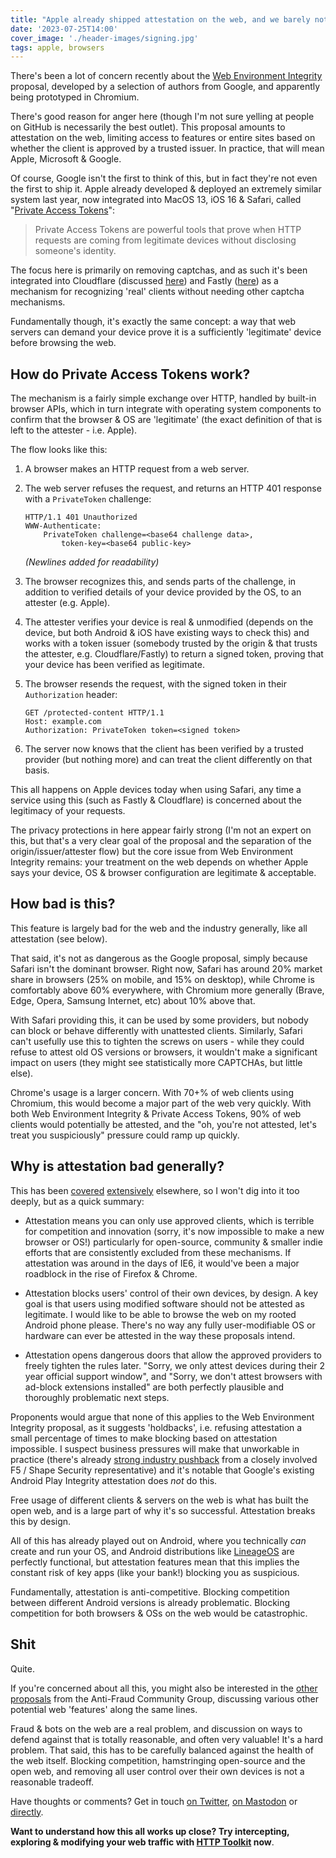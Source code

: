 ```yaml
---
title: "Apple already shipped attestation on the web, and we barely noticed"
date: '2023-07-25T14:00'
cover_image: './header-images/signing.jpg'
tags: apple, browsers
---
```


There's been a lot of concern recently about the [Web Environment Integrity](https://github.com/RupertBenWiser/Web-Environment-Integrity) proposal, developed by a selection of authors from Google, and apparently being prototyped in Chromium.

There's good reason for anger here (though I'm not sure yelling at people on GitHub is necessarily the best outlet). This proposal amounts to attestation on the web, limiting access to features or entire sites based on whether the client is approved by a trusted issuer. In practice, that will mean Apple, Microsoft & Google.

Of course, Google isn't the first to think of this, but in fact they're not even the first to ship it. Apple already developed & deployed an extremely similar system last year, now integrated into MacOS 13, iOS 16 & Safari, called "[Private Access Tokens](https://developer.apple.com/news/?id=huqjyh7k)":

> Private Access Tokens are powerful tools that prove when HTTP requests are coming from legitimate devices without disclosing someone's identity.

The focus here is primarily on removing captchas, and as such it's been integrated into Cloudflare (discussed [here](https://blog.cloudflare.com/eliminating-captchas-on-iphones-and-macs-using-new-standard/)) and Fastly ([here](https://www.fastly.com/blog/private-access-tokens-stepping-into-the-privacy-respecting-captcha-less)) as a mechanism for recognizing 'real' clients without needing other captcha mechanisms.

Fundamentally though, it's exactly the same concept: a way that web servers can demand your device prove it is a sufficiently 'legitimate' device before browsing the web.

## How do Private Access Tokens work?

The mechanism is a fairly simple exchange over HTTP, handled by built-in browser APIs, which in turn integrate with operating system components to confirm that the browser & OS are 'legitimate' (the exact definition of that is left to the attester - i.e. Apple).

The flow looks like this:

1. A browser makes an HTTP request from a web server.

2. The web server refuses the request, and returns an HTTP 401 response with a `PrivateToken` challenge:

    ```
    HTTP/1.1 401 Unauthorized
    WWW-Authenticate:
        PrivateToken challenge=<base64 challenge data>,
            token-key=<base64 public-key>
    ```

    _(Newlines added for readability)_

3. The browser recognizes this, and sends parts of the challenge, in addition to verified details of your device provided by the OS, to an attester (e.g. Apple).

4. The attester verifies your device is real & unmodified (depends on the device, but both Android & iOS have existing ways to check this) and works with a token issuer (somebody trusted by the origin & that trusts the attester, e.g. Cloudflare/Fastly) to return a signed token, proving that your device has been verified as legitimate.

5. The browser resends the request, with the signed token in their `Authorization` header:

    ```{3}
    GET /protected-content HTTP/1.1
    Host: example.com
    Authorization: PrivateToken token=<signed token>
    ```

6. The server now knows that the client has been verified by a trusted provider (but nothing more) and can treat the client differently on that basis.

This all happens on Apple devices today when using Safari, any time a service using this (such as Fastly & Cloudflare) is concerned about the legitimacy of your requests.

The privacy protections in here appear fairly strong (I'm not an expert on this, but that's a very clear goal of the proposal and the separation of the origin/issuer/attester flow) but the core issue from Web Environment Integrity remains: your treatment on the web depends on whether Apple says your device, OS & browser configuration are legitimate & acceptable.

## How bad is this?

This feature is largely bad for the web and the industry generally, like all attestation (see below).

That said, it's not as dangerous as the Google proposal, simply because Safari isn't the dominant browser. Right now, Safari has around 20% market share in browsers (25% on mobile, and 15% on desktop), while Chrome is comfortably above 60% everywhere, with Chromium more generally (Brave, Edge, Opera, Samsung Internet, etc) about 10% above that.

With Safari providing this, it can be used by some providers, but nobody can block or behave differently with unattested clients. Similarly, Safari can't usefully use this to tighten the screws on users - while they could refuse to attest old OS versions or browsers, it wouldn't make a significant impact on users (they might see statistically more CAPTCHAs, but little else).

Chrome's usage is a larger concern. With 70+% of web clients using Chromium, this would become a major part of the web very quickly. With both Web Environment Integrity & Private Access Tokens, 90% of web clients would potentially be attested, and the "oh, you're not attested, let's treat you suspiciously" pressure could ramp up quickly.

## Why is attestation bad generally?

This has been [covered](https://arstechnica.com/gadgets/2023/07/googles-web-integrity-api-sounds-like-drm-for-the-web/) [extensively](https://gabrielsieben.tech/2022/07/29/remote-assertion-is-coming-back-how-much-freedom-will-it-take/) elsewhere, so I won't dig into it too deeply, but as a quick summary:

* Attestation means you can only use approved clients, which is terrible for competition and innovation (sorry, it's now impossible to make a new browser or OS!) particularly for open-source, community & smaller indie efforts that are consistently excluded from these mechanisms. If attestation was around in the days of IE6, it would've been a major roadblock in the rise of Firefox & Chrome.

* Attestation blocks users' control of their own devices, by design. A key goal is that users using modified software should not be attested as legitimate. I would like to be able to browse the web on my rooted Android phone please. There's no way any fully user-modifiable OS or hardware can ever be attested in the way these proposals intend.

* Attestation opens dangerous doors that allow the approved providers to freely tighten the rules later. "Sorry, we only attest devices during their 2 year official support window", and "Sorry, we don't attest browsers with ad-block extensions installed" are both perfectly plausible and thoroughly problematic next steps.

Proponents would argue that none of this applies to the Web Environment Integrity proposal, as it suggests 'holdbacks', i.e. refusing attestation a small percentage of times to make blocking based on attestation impossible. I suspect business pressures will make that unworkable in practice (there's already [strong industry pushback](https://github.com/RupertBenWiser/Web-Environment-Integrity/issues/5) from a closely involved F5 / Shape Security representative) and it's notable that Google's existing Android Play Integrity attestation does _not_ do this.

Free usage of different clients & servers on the web is what has built the open web, and is a large part of why it's so successful. Attestation breaks this by design.

All of this has already played out on Android, where you technically _can_ create and run your OS, and Android distributions like [LineageOS](https://lineageos.org/) are perfectly functional, but attestation features mean that this implies the constant risk of key apps (like your bank!) blocking you as suspicious.

Fundamentally, attestation is anti-competitive. Blocking competition between different Android versions is already problematic. Blocking competition for both browsers & OSs on the web would be catastrophic.

## Shit

Quite.

If you're concerned about all this, you might also be interested in the [other proposals](https://github.com/antifraudcg/proposals/issues) from the Anti-Fraud Community Group, discussing various other potential web 'features' along the same lines.

Fraud & bots on the web are a real problem, and discussion on ways to defend against that is totally reasonable, and often very valuable! It's a hard problem. That said, this has to be carefully balanced against the health of the web itself. Blocking competition, hamstringing open-source and the open web, and removing all user control over their own devices is not a reasonable tradeoff.

Have thoughts or comments? Get in touch [on Twitter](https://twitter.com/pimterry), [on Mastodon](https://toot.cafe/@pimterry) or [directly](https://httptoolkit.com/contact/).

**Want to understand how this all works up close? Try intercepting, exploring & modifying your web traffic with [HTTP Toolkit](https://httptoolkit.com) now**.